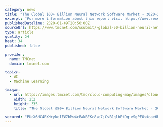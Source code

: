 ```yaml
---
category: news
title: "The Global $50+ Billion Neural Network Software Market - 2020-2025 Outlook Report"
excerpt: "For more information about this report visit https://www.researchandmarkets.com/r/x5wn4g"
publishedDateTime: 2020-01-09T20:50:00Z
sourceUrl: https://www.tmcnet.com/usubmit/-global-50-billion-neural-network-software-market-2020-/2020/01/09/9079369.htm
type: article
quality: 34
heat: 34
published: false

provider:
  name: TMCnet
  domain: tmcnet.com

topics:
  - AI
  - Machine Learning

images:
  - url: https://images.tmcnet.com/tmc/cloud-computing-mag/images/cloud-computing-0515-cover.jpg
    width: 252
    height: 335
    title: "The Global $50+ Billion Neural Network Software Market - 2020-2025 Outlook Report"

secured: "PUdX6HC4RXM+ykeIEW7bMw4cBwkBEKc8ze7jCvB1qlbEtDgjvSgPEOs0cae6Rr6hiB+YKsrLHztWHscXxMKdB53hxXm5RY7Q1ghMURixA38nEh2CrSSpHuhmYOgmeFyOxEQt3Qi5kg2voBhAAOa9iR+sv+vKIYVgWGWDS+PE5ETqVlQ4Gz0a+O6G6hOQniYGuMbTL+ZQbL+tL+M5Mxqsvmo1ZwH2GZ/wnYExw5JGB6HjnZgcnnSQPxB802dLpogy+GvegTOdAlwvHt/8WgNCCWv5kBtFG33RINzXOYohVGY=;28on8kPbJeHqtUK1mXSNAg=="
---
```



